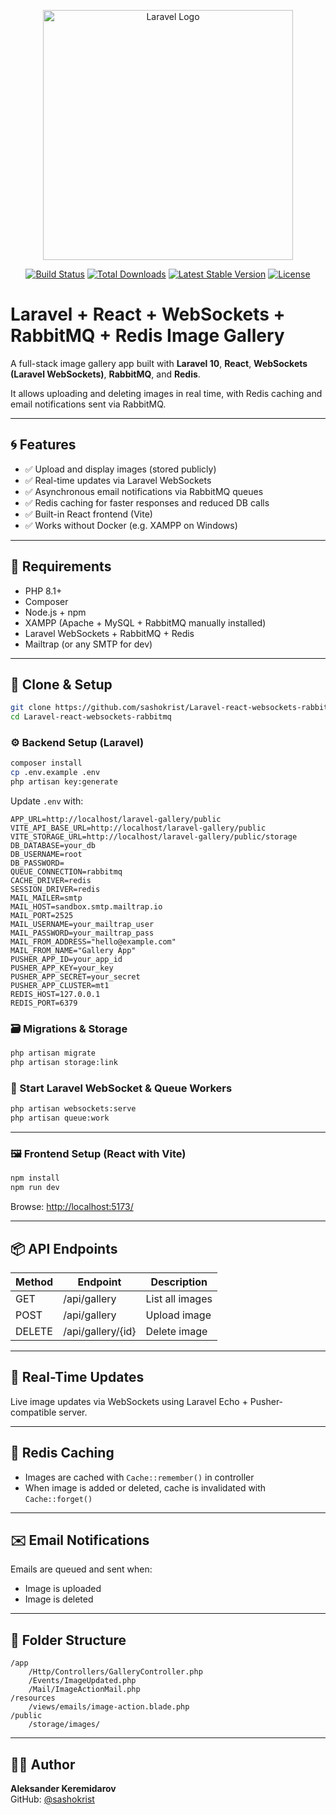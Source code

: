 <p align="center"><a href="https://laravel.com" target="_blank"><img src="https://raw.githubusercontent.com/laravel/art/master/logo-lockup/5%20SVG/2%20CMYK/1%20Full%20Color/laravel-logolockup-cmyk-red.svg" width="400" alt="Laravel Logo"></a></p>

<p align="center">
<a href="https://github.com/laravel/framework/actions"><img src="https://github.com/laravel/framework/workflows/tests/badge.svg" alt="Build Status"></a>
<a href="https://packagist.org/packages/laravel/framework"><img src="https://img.shields.io/packagist/dt/laravel/framework" alt="Total Downloads"></a>
<a href="https://packagist.org/packages/laravel/framework"><img src="https://img.shields.io/packagist/v/laravel/framework" alt="Latest Stable Version"></a>
<a href="https://packagist.org/packages/laravel/framework"><img src="https://img.shields.io/packagist/l/laravel/framework" alt="License"></a>
</p>

# Laravel + React + WebSockets + RabbitMQ + Redis Image Gallery

A full-stack image gallery app built with **Laravel 10**, **React**, **WebSockets (Laravel WebSockets)**, **RabbitMQ**, and **Redis**.

It allows uploading and deleting images in real time, with Redis caching and email notifications sent via RabbitMQ.

---

## 🌀 Features

- ✅ Upload and display images (stored publicly)
- ✅ Real-time updates via Laravel WebSockets
- ✅ Asynchronous email notifications via RabbitMQ queues
- ✅ Redis caching for faster responses and reduced DB calls
- ✅ Built-in React frontend (Vite)
- ✅ Works without Docker (e.g. XAMPP on Windows)

---

## 🔧 Requirements

- PHP 8.1+
- Composer
- Node.js + npm
- XAMPP (Apache + MySQL + RabbitMQ manually installed)
- Laravel WebSockets + RabbitMQ + Redis
- Mailtrap (or any SMTP for dev)

---

## 🚀 Clone & Setup

```bash
git clone https://github.com/sashokrist/Laravel-react-websockets-rabbitmq.git
cd Laravel-react-websockets-rabbitmq
```

### ⚙️ Backend Setup (Laravel)

```bash
composer install
cp .env.example .env
php artisan key:generate
```

Update `.env` with:

```env
APP_URL=http://localhost/laravel-gallery/public
VITE_API_BASE_URL=http://localhost/laravel-gallery/public
VITE_STORAGE_URL=http://localhost/laravel-gallery/public/storage
DB_DATABASE=your_db
DB_USERNAME=root
DB_PASSWORD=
QUEUE_CONNECTION=rabbitmq
CACHE_DRIVER=redis
SESSION_DRIVER=redis
MAIL_MAILER=smtp
MAIL_HOST=sandbox.smtp.mailtrap.io
MAIL_PORT=2525
MAIL_USERNAME=your_mailtrap_user
MAIL_PASSWORD=your_mailtrap_pass
MAIL_FROM_ADDRESS="hello@example.com"
MAIL_FROM_NAME="Gallery App"
PUSHER_APP_ID=your_app_id
PUSHER_APP_KEY=your_key
PUSHER_APP_SECRET=your_secret
PUSHER_APP_CLUSTER=mt1
REDIS_HOST=127.0.0.1
REDIS_PORT=6379
```

### 🗃️ Migrations & Storage

```bash
php artisan migrate
php artisan storage:link
```

### 🧵 Start Laravel WebSocket & Queue Workers

```bash
php artisan websockets:serve
php artisan queue:work
```

---

### 🖼 Frontend Setup (React with Vite)

```bash
npm install
npm run dev
```

Browse: [http://localhost:5173/](http://localhost:5173/)

---

## 📦 API Endpoints

| Method | Endpoint            | Description      |
|--------|---------------------|------------------|
| GET    | /api/gallery        | List all images  |
| POST   | /api/gallery        | Upload image     |
| DELETE | /api/gallery/{id}   | Delete image     |

---

## 🔁 Real-Time Updates

Live image updates via WebSockets using Laravel Echo + Pusher-compatible server.

---

## 🧠 Redis Caching

- Images are cached with `Cache::remember()` in controller
- When image is added or deleted, cache is invalidated with `Cache::forget()`

---

## ✉️ Email Notifications

Emails are queued and sent when:

- Image is uploaded
- Image is deleted

---

## 📁 Folder Structure

```
/app
    /Http/Controllers/GalleryController.php
    /Events/ImageUpdated.php
    /Mail/ImageActionMail.php
/resources
    /views/emails/image-action.blade.php
/public
    /storage/images/
```

---

## 👨‍💻 Author

**Aleksander Keremidarov**  
GitHub: [@sashokrist](https://github.com/sashokrist)
